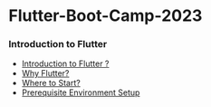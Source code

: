 # Flutter-Boot-Camp-2023
### Introduction to Flutter
- [Introduction to Flutter ?](https://youtube.com)
- [Why Flutter?](https://youtube.com)
- [Where to Start?](https://youtube.com)
- [Prerequisite Environment Setup](https://youtube.com)
